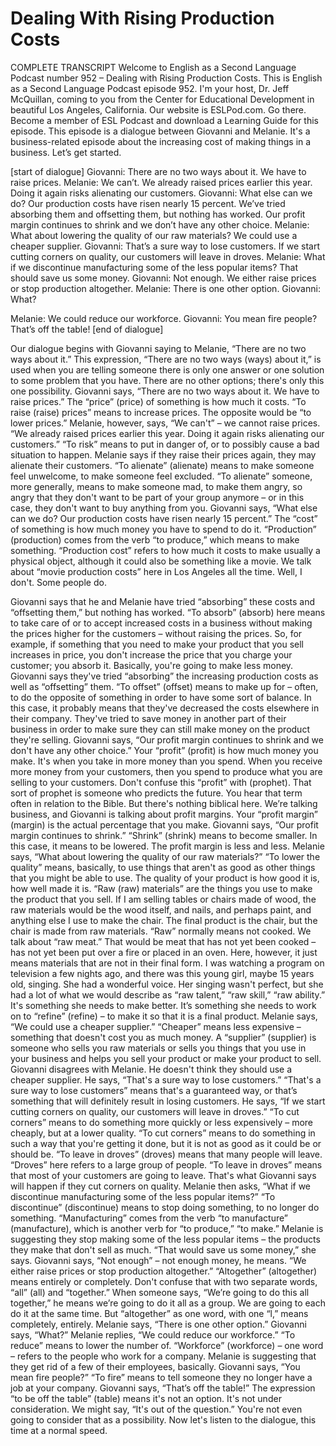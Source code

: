 # Dealing With Rising Production Costs

COMPLETE TRANSCRIPT
Welcome to English as a Second Language Podcast number 952 – Dealing with Rising Production Costs.
This is English as a Second Language Podcast episode 952. I'm your host, Dr. Jeff McQuillan, coming to you from the Center for Educational Development in beautiful Los Angeles, California.
Our website is ESLPod.com. Go there. Become a member of ESL Podcast and download a Learning Guide for this episode.
This episode is a dialogue between Giovanni and Melanie. It's a business-related episode about the increasing cost of making things in a business. Let’s get started.

[start of dialogue]
Giovanni: There are no two ways about it. We have to raise prices.
Melanie: We can’t. We already raised prices earlier this year. Doing it again risks alienating our customers.
Giovanni: What else can we do? Our production costs have risen nearly 15 percent. We’ve tried absorbing them and offsetting them, but nothing has worked. Our profit margin continues to shrink and we don’t have any other choice.
Melanie: What about lowering the quality of our raw materials? We could use a cheaper supplier.
Giovanni: That’s a sure way to lose customers. If we start cutting corners on quality, our customers will leave in droves.
Melanie: What if we discontinue manufacturing some of the less popular items? That should save us some money.
Giovanni: Not enough. We either raise prices or stop production altogether.
Melanie: There is one other option.
Giovanni: What?

Melanie: We could reduce our workforce.
Giovanni: You mean fire people? That’s off the table!
[end of dialogue]

Our dialogue begins with Giovanni saying to Melanie, “There are no two ways about it.” This expression, “There are no two ways (ways) about it,” is used when you are telling someone there is only one answer or one solution to some problem that you have. There are no other options; there's only this one possibility. Giovanni says, “There are no two ways about it. We have to raise prices.” The “price” (price) of something is how much it costs. “To raise (raise) prices” means to increase prices. The opposite would be “to lower prices.” Melanie, however, says, “We can't” – we cannot raise prices. “We already raised prices earlier this year. Doing it again risks alienating our customers.” “To risk” means to put in danger of, or to possibly cause a bad situation to happen. Melanie says if they raise their prices again, they may alienate their customers. “To alienate” (alienate) means to make someone feel unwelcome, to make someone feel excluded. “To alienate” someone, more generally, means to make someone mad, to make them angry, so angry that they don't want to be part of
your group anymore – or in this case, they don't want to buy anything from you. Giovanni says, “What else can we do? Our production costs have risen nearly 15 percent.” The “cost” of something is how much money you have to spend to do it. “Production” (production) comes from the verb “to produce,” which means to make something. “Production cost” refers to how much it costs to make usually a physical object, although it could also be something like a movie. We talk about “movie production costs” here in Los Angeles all the time. Well, I don't. Some people do.

Giovanni says that he and Melanie have tried “absorbing” these costs and
“offsetting them,” but nothing has worked. “To absorb” (absorb) here means to
take care of or to accept increased costs in a business without making the prices
higher for the customers – without raising the prices. So, for example, if
something that you need to make your product that you sell increases in price,
you don't increase the price that you charge your customer; you absorb it.
Basically, you're going to make less money.
Giovanni says they've tried “absorbing” the increasing production costs as well as
“offsetting” them. “To offset” (offset) means to make up for – often, to do the opposite of something in order to have some sort of balance. In this case, it
probably means that they've decreased the costs elsewhere in their company.
They've tried to save money in another part of their business in order to make
sure they can still make money on the product they're selling.
Giovanni says, “Our profit margin continues to shrink and we don't have any
other choice.” Your “profit” (profit) is how much money you make. It's when you
take in more money than you spend. When you receive more money from your
customers, then you spend to produce what you are selling to your customers.
Don't confuse this “profit” with (prophet). That sort of prophet is someone who
predicts the future. You hear that term often in relation to the Bible.
But there's nothing biblical here. We’re talking business, and Giovanni is talking
about profit margins. Your “profit margin” (margin) is the actual percentage that
you make. Giovanni says, “Our profit margin continues to shrink.” “Shrink”
(shrink) means to become smaller. In this case, it means to be lowered. The
profit margin is less and less.
Melanie says, “What about lowering the quality of our raw materials?” “To lower
the quality” means, basically, to use things that aren't as good as other things
that you might be able to use. The quality of your product is how good it is, how
well made it is. “Raw (raw) materials” are the things you use to make the product
that you sell. If I am selling tables or chairs made of wood, the raw materials
would be the wood itself, and nails, and perhaps paint, and anything else I use to
make the chair. The final product is the chair, but the chair is made from raw
materials.
“Raw” normally means not cooked. We talk about “raw meat.” That would be
meat that has not yet been cooked – has not yet been put over a fire or placed in
an oven. Here, however, it just means materials that are not in their final form. I
was watching a program on television a few nights ago, and there was this young
girl, maybe 15 years old, singing. She had a wonderful voice. Her singing wasn't
perfect, but she had a lot of what we would describe as “raw talent,” “raw skill,”
“raw ability.” It's something she needs to make better. It’s something she needs
to work on to “refine” (refine) – to make it so that it is a final product.
Melanie says, “We could use a cheaper supplier.” “Cheaper” means less
expensive – something that doesn't cost you as much money. A “supplier”
(supplier) is someone who sells you raw materials or sells you things that you
use in your business and helps you sell your product or make your product to
sell. Giovanni disagrees with Melanie. He doesn't think they should use a
cheaper supplier. He says, “That's a sure way to lose customers.” “That's a sure
way to lose customers” means that's a guaranteed way, or that’s something that
will definitely result in losing customers.
He says, “If we start cutting corners on quality, our customers will leave in
droves.” “To cut corners” means to do something more quickly or less
expensively – more cheaply, but at a lower quality. “To cut corners” means to do
something in such a way that you're getting it done, but it is not as good as it
could be or should be. “To leave in droves” (droves) means that many people will
leave. “Droves” here refers to a large group of people. “To leave in droves”
means that most of your customers are going to leave. That's what Giovanni
says will happen if they cut corners on quality.
Melanie then asks, “What if we discontinue manufacturing some of the less
popular items?” “To discontinue” (discontinue) means to stop doing something, to
no longer do something. “Manufacturing” comes from the verb “to manufacture”
(manufacture), which is another verb for “to produce,” “to make.” Melanie is
suggesting they stop making some of the less popular items – the products they
make that don't sell as much. “That would save us some money,” she says.
Giovanni says, “Not enough” – not enough money, he means. “We either raise
prices or stop production altogether.” “Altogether” (altogether) means entirely or
completely. Don't confuse that with two separate words, “all” (all) and “together.”
When someone says, “We’re going to do this all together,” he means we’re going
to do it all as a group. We are going to each do it at the same time. But
“altogether” as one word, with one “l,” means completely, entirely.
Melanie says, “There is one other option.” Giovanni says, “What?” Melanie
replies, “We could reduce our workforce.” “To reduce” means to lower the
number of. “Workforce” (workforce) – one word – refers to the people who work
for a company. Melanie is suggesting that they get rid of a few of their
employees, basically. Giovanni says, “You mean fire people?” “To fire” means to
tell someone they no longer have a job at your company.
Giovanni says, “That’s off the table!” The expression “to be off the table” (table)
means it's not an option. It's not under consideration. We might say, “It's out of
the question.” You're not even going to consider that as a possibility.
Now let's listen to the dialogue, this time at a normal speed.